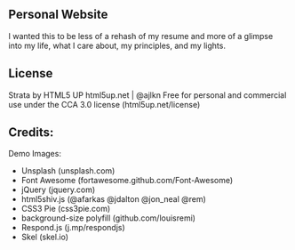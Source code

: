 ## Personal Website

I wanted this to be less of a rehash of my resume and more of a glimpse into my life,
what I care about, my principles, and my lights.


## License

Strata by HTML5 UP
html5up.net | @ajlkn
Free for personal and commercial use under the CCA 3.0 license (html5up.net/license)

## Credits:

Demo Images:
- Unsplash (unsplash.com)
- Font Awesome (fortawesome.github.com/Font-Awesome)
- jQuery (jquery.com)
- html5shiv.js (@afarkas @jdalton @jon_neal @rem)
- CSS3 Pie (css3pie.com)
- background-size polyfill (github.com/louisremi)
- Respond.js (j.mp/respondjs)
- Skel (skel.io)
